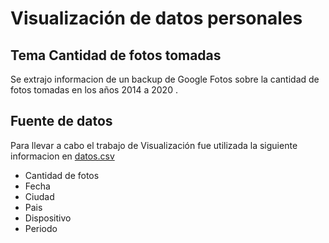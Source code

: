 # Visualización de datos personales
## Tema Cantidad de fotos tomadas 
Se extrajo informacion de un backup de Google Fotos sobre la cantidad de fotos tomadas en los años 2014 a 2020 .
## Fuente de datos
Para llevar a cabo el trabajo de Visualización fue utilizada la siguiente informacion en [datos.csv](https://github.com/riclops17/DatosVis/blob/main/Cantidad%20de%20fotos.csv)

- Cantidad de fotos 
- Fecha
- Ciudad 
- Pais 
- Dispositivo
- Periodo
